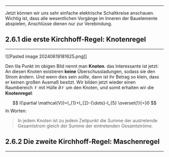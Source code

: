 ***
Jetzt können wir uns sehr einfache elektrische Schaltkreise anschauen. Wichtig ist, dass alle wesentlichen Vorgänge im Inneren der Bauelemente abspielen, Anschlüsse dienen nur zur Verebindung.

## 2.6.1 die erste Kirchhoff-Regel: Knotenregel
***

![[Pasted image 20240619181625.png]]

Den lila Punkt im obigen Bild nennt man **Knoten**. das Interessante ist jetzt: An diesen Knoten existieren **keine** Überschussladungen, sodass sie den Strom ändern. Und wenn dies sein *sollte*, dann ist ihr Betrag so klein, dass er keinen großen Ausmaß besitzt. 
Wir bilden jetzt wieder einen Raumbereich $\mathcal{V}$ mit Hülle $\partial \mathcal{V}$ um den Knoten, und somit erhalten wir die **Knotenregel**:

$$
I(\partial \mathcal{V})=I_{1}+I_{2}-{\dots}-I_{5} \overset{!}{=}0
$$
In Worten:

>In jedem Knoten ist zu jedem Zeitpunkt die Summe der austretende Gesamtstrom gleich der Summe der eintretenden Gesamtströme.

## 2.6.2 Die zweite Kirchhoff-Regel: Maschenregel
***
